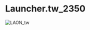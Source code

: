 # Launcher.tw_2350
![LAON_tw](https://github.com/MyPuppy/Launcher.tw_2350/assets/83522007/61e7c082-6a67-4d77-998c-764c4e146946)
